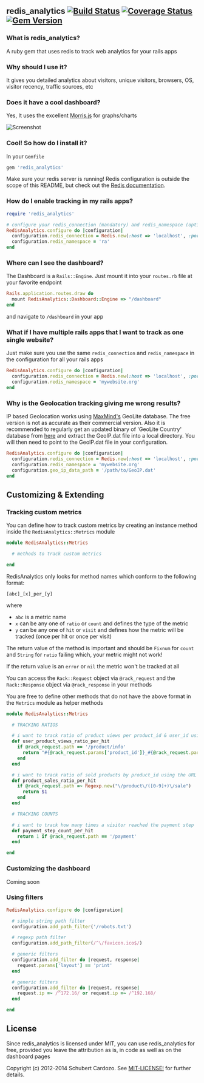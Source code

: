 ## redis_analytics [![Build Status](https://travis-ci.org/saturnine/redis_analytics.png?branch=master)](https://travis-ci.org/saturnine/redis_analytics) [![Coverage Status](https://coveralls.io/repos/saturnine/redis_analytics/badge.png?branch=master)](https://coveralls.io/r/saturnine/redis_analytics) [![Gem Version](https://badge.fury.io/rb/redis_analytics.png)](http://badge.fury.io/rb/redis_analytics)

### What is redis_analytics?

A ruby gem that uses redis to track web analytics for your rails apps

### Why should I use it?

It gives you detailed analytics about visitors, unique visitors, browsers, OS, visitor recency, traffic sources, etc

### Does it have a cool dashboard?

Yes, It uses the excellent [Morris.js](http://www.oesmith.co.uk/morris.js/) for graphs/charts

![Screenshot](https://github.com/saturnine/redis_analytics/raw/master/screenshot.png)

### Cool! So how do I install it?

In your `Gemfile`

```ruby
gem 'redis_analytics'
```

Make sure your redis server is running! Redis configuration is outside the scope of this README, but
check out the [Redis documentation](http://redis.io/documentation).

### How do I enable tracking in my rails apps?

```ruby
require 'redis_analytics'

# configure your redis_connection (mandatory) and redis_namespace (optional)
RedisAnalytics.configure do |configuration|
  configuration.redis_connection = Redis.new(:host => 'localhost', :port => '6379')
  configuration.redis_namespace = 'ra'
end
```

### Where can I see the dashboard?

The Dashboard is a `Rails::Engine`. Just mount it into your `routes.rb` file at your favorite endpoint

```ruby
Rails.application.routes.draw do
  mount RedisAnalytics::Dashboard::Engine => "/dashboard"
end
```

and navigate to `/dashboard` in your app

### What if I have multiple rails apps that I want to track as one single website?

Just make sure you use the same `redis_connection` and `redis_namespace` in the configuration for all your rails apps

```ruby
RedisAnalytics.configure do |configuration|
  configuration.redis_connection = Redis.new(:host => 'localhost', :port => '6379')
  configuration.redis_namespace = 'mywebsite.org'
end
```

### Why is the Geolocation tracking giving me wrong results?

IP based Geolocation works using [MaxMind's](http://www.maxmind.com) GeoLite database. The free version is not as accurate as their commercial version. 
Also it is recommended to regularly get an updated binary of 'GeoLite Country' database from [here](http://dev.maxmind.com/geoip/geolite) and extract the GeoIP.dat file into a local directory.
You will then need to point to the GeoIP.dat file in your configuration.

```ruby
RedisAnalytics.configure do |configuration|
  configuration.redis_connection = Redis.new(:host => 'localhost', :port => '6379')
  configuration.redis_namespace = 'mywebsite.org'
  configuration.geo_ip_data_path = '/path/to/GeoIP.dat'
end
```

## Customizing & Extending

### Tracking custom metrics

You can define how to track custom metrics by creating an instance method inside the `RedisAnalytics::Metrics` module

```ruby
module RedisAnalytics::Metrics

  # methods to track custom metrics  

end
```

RedisAnalytics only looks for method names which conform to the following format:

`[abc]_[x]_per_[y]`

where

* `abc` is a metric name
* `x` can be any one of `ratio` or `count` and defines the type of the metric
* `y` can be any one of `hit` or `visit` and defines how the metric will be tracked (once per hit or once per visit)

The return value of the method is important and should be `Fixnum` for `count` and `String` for `ratio` failing which, your metric might not work!

If the return value is an `error` or `nil` the metric won't be tracked at all

You can access the `Rack::Request` object via `@rack_request` and the `Rack::Response` object via `@rack_response` in your methods

You are free to define other methods that do not have the above format in the `Metrics` module as helper methods

```ruby
module RedisAnalytics::Metrics

  # TRACKING RATIOS

  # i want to track ratio of product views per product_id & user_id using query params
  def user_product_views_ratio_per_hit
    if @rack_request.path == '/product/info'
      return "#{@rack_request.params['product_id']}_#{@rack_request.params['user_id']}"
    end
  end

  # i want to track ratio of sold products by product_id using the URL `/products/:id/sale`
  def product_sales_ratio_per_hit
    if @rack_request.path =~ Regexp.new("\/product\/([0-9]+)\/sale")
      return $1
    end
  end

  # TRACKING COUNTS

  # i want to track how many times a visitor reached the payment step
  def payment_step_count_per_hit
    return 1 if @rack_request.path == '/payment'
  end

end
```

### Customizing the dashboard

Coming soon

### Using filters

```ruby
RedisAnalytics.configure do |configuration|

  # simple string path filter
  configuration.add_path_filter('/robots.txt')

  # regexp path filter
  configuration.add_path_filter(/^\/favicon.ico$/)

  # generic filters
  configuration.add_filter do |request, response|
    request.params['layout'] == 'print'
  end

  # generic filters
  configuration.add_filter do |request, response|
    request.ip =~ /^172.16/ or request.ip =~ /^192.168/
  end

end
```

## License

Since redis_analytics is licensed under MIT, you can use redis_analytics for free, provided you leave the attribution as is, in code as well as on the dashboard pages

Copyright (c) 2012-2014 Schubert Cardozo. See [MIT-LICENSE!](MIT-LICENSE) for further details.